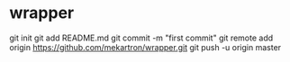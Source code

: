 # wrapper
git init
git add README.md
git commit -m "first commit"
git remote add origin https://github.com/mekartron/wrapper.git
git push -u origin master
